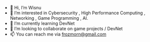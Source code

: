- 👋 Hi, I’m Wisnu
- 👀 I’m interested in Cybersecurity , High Performance Computing , Networking , Game Programming , AI.
- 🌱 I’m currently learning DevNet
- 💞️ I’m looking to collaborate on game projects / DevNet
- 📫 You can reach me via frozmorn@gmail.com

<!---
frozmorn/frozmorn is a ✨ special ✨ repository because its `README.md` (this file) appears on your GitHub profile.
You can click the Preview link to take a look at your changes.
--->
